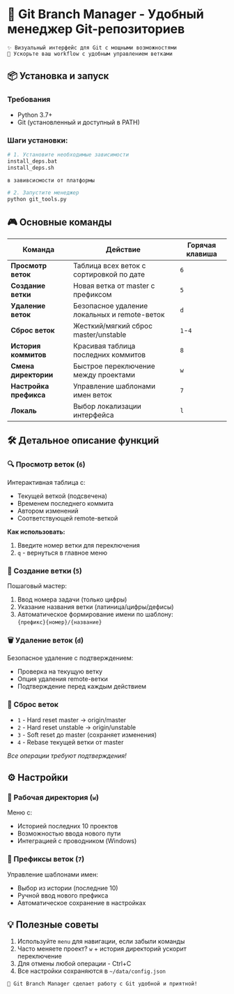 # 🌿 Git Branch Manager - Удобный менеджер Git-репозиториев

```
✨ Визуальный интерфейс для Git с мощными возможностями
🚀 Ускорьте ваш workflow с удобным управлением ветками
```

## 📦 Установка и запуск

### Требования
- Python 3.7+
- Git (установленный и доступный в PATH)

### Шаги установки:
```bash
# 1. Установите необходимые зависимости
install_deps.bat
install_deps.sh

в завивсисмости от платформы

# 2. Запустите менеджер
python git_tools.py
```

## 🎮 Основные команды

| Команда | Действие | Горячая клавиша |
|---------|----------|-----------------|
| **Просмотр веток** | Таблица всех веток с сортировкой по дате | `6` |
| **Создание ветки** | Новая ветка от master с префиксом | `5` |
| **Удаление веток** | Безопасное удаление локальных и remote-веток | `d` |
| **Сброс веток** | Жесткий/мягкий сброс master/unstable | `1`-`4` |
| **История коммитов** | Красивая таблица последних коммитов | `8` |
| **Смена директории** | Быстрое переключение между проектами | `w` |
| **Настройка префикса** | Управление шаблонами имен веток | `7` |
| **Локаль** | Выбор локализации интерфейса | `l` |

## 🛠️ Детальное описание функций

### 🔍 Просмотр веток (`6`)
Интерактивная таблица с:
- Текущей веткой (подсвечена)
- Временем последнего коммита
- Автором изменений
- Соответствующей remote-веткой

**Как использовать:**
1. Введите номер ветки для переключения
2. `q` - вернуться в главное меню

### 🌱 Создание ветки (`5`)
Пошаговый мастер:
1. Ввод номера задачи (только цифры)
2. Указание названия ветки (латиница/цифры/дефисы)
3. Автоматическое формирование имени по шаблону:  
   `{префикс}{номер}/{название}`

### 🗑️ Удаление веток (`d`)
Безопасное удаление с подтверждением:
- Проверка на текущую ветку
- Опция удаления remote-ветки
- Подтверждение перед каждым действием

### 🔄 Сброс веток
- `1` - Hard reset master → origin/master
- `2` - Hard reset unstable → origin/unstable
- `3` - Soft reset до master (сохраняет изменения)
- `4` - Rebase текущей ветки от master

*Все операции требуют подтверждения!*

## ⚙️ Настройки

### 📂 Рабочая директория (`w`)
Меню с:
- Историей последних 10 проектов
- Возможностью ввода нового пути
- Интеграцией с проводником (Windows)

### 🔖 Префиксы веток (`7`)
Управление шаблонами имен:
- Выбор из истории (последние 10)
- Ручной ввод нового префикса
- Автоматическое сохранение в настройках

## 💡 Полезные советы

1. Используйте `menu` для навигации, если забыли команды
2. Часто меняете проект? `w` + история директорий ускорит переключение
3. Для отмены любой операции - Ctrl+C
4. Все настройки сохраняются в `~/data/config.json`

```
💫 Git Branch Manager сделает работу с Git удобной и приятной!
```
